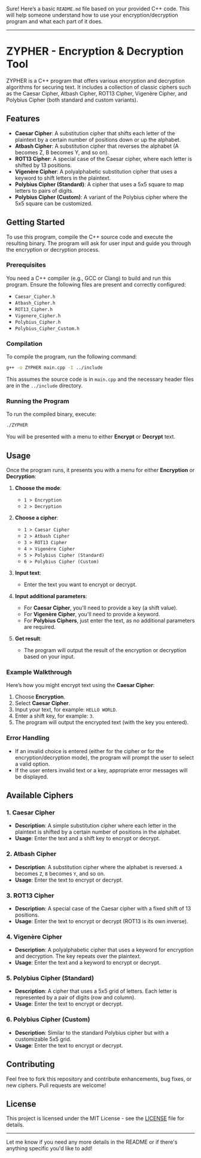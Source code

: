 Sure! Here’s a basic `README.md` file based on your provided C++ code. This will help someone understand how to use your encryption/decryption program and what each part of it does.

---

# ZYPHER - Encryption & Decryption Tool

ZYPHER is a C++ program that offers various encryption and decryption algorithms for securing text. It includes a collection of classic ciphers such as the Caesar Cipher, Atbash Cipher, ROT13 Cipher, Vigenère Cipher, and Polybius Cipher (both standard and custom variants).

## Features

- **Caesar Cipher**: A substitution cipher that shifts each letter of the plaintext by a certain number of positions down or up the alphabet.
- **Atbash Cipher**: A substitution cipher that reverses the alphabet (A becomes Z, B becomes Y, and so on).
- **ROT13 Cipher**: A special case of the Caesar cipher, where each letter is shifted by 13 positions.
- **Vigenère Cipher**: A polyalphabetic substitution cipher that uses a keyword to shift letters in the plaintext.
- **Polybius Cipher (Standard)**: A cipher that uses a 5x5 square to map letters to pairs of digits.
- **Polybius Cipher (Custom)**: A variant of the Polybius cipher where the 5x5 square can be customized.

## Getting Started

To use this program, compile the C++ source code and execute the resulting binary. The program will ask for user input and guide you through the encryption or decryption process.

### Prerequisites

You need a C++ compiler (e.g., GCC or Clang) to build and run this program. Ensure the following files are present and correctly configured:

- `Caesar_Cipher.h`
- `Atbash_Cipher.h`
- `ROT13_Cipher.h`
- `Vigenere_Cipher.h`
- `Polybius_Cipher.h`
- `Polybius_Cipher_Custom.h`

### Compilation

To compile the program, run the following command:

```bash
g++ -o ZYPHER main.cpp -I ../include
```

This assumes the source code is in `main.cpp` and the necessary header files are in the `../include` directory.

### Running the Program

To run the compiled binary, execute:

```bash
./ZYPHER
```

You will be presented with a menu to either **Encrypt** or **Decrypt** text.

## Usage

Once the program runs, it presents you with a menu for either **Encryption** or **Decryption**:

1. **Choose the mode**:

   - `1 > Encryption`
   - `2 > Decryption`

2. **Choose a cipher**:

   - `1 > Caesar Cipher`
   - `2 > Atbash Cipher`
   - `3 > ROT13 Cipher`
   - `4 > Vigenère Cipher`
   - `5 > Polybius Cipher (Standard)`
   - `6 > Polybius Cipher (Custom)`

3. **Input text**:

   - Enter the text you want to encrypt or decrypt.

4. **Input additional parameters**:

   - For **Caesar Cipher**, you'll need to provide a key (a shift value).
   - For **Vigenère Cipher**, you'll need to provide a keyword.
   - For **Polybius Ciphers**, just enter the text, as no additional parameters are required.

5. **Get result**:

   - The program will output the result of the encryption or decryption based on your input.

### Example Walkthrough

Here’s how you might encrypt text using the **Caesar Cipher**:

1. Choose **Encryption**.
2. Select **Caesar Cipher**.
3. Input your text, for example: `HELLO WORLD`.
4. Enter a shift key, for example: `3`.
5. The program will output the encrypted text (with the key you entered).

### Error Handling

- If an invalid choice is entered (either for the cipher or for the encryption/decryption mode), the program will prompt the user to select a valid option.
- If the user enters invalid text or a key, appropriate error messages will be displayed.

## Available Ciphers

### 1. **Caesar Cipher**

- **Description**: A simple substitution cipher where each letter in the plaintext is shifted by a certain number of positions in the alphabet.
- **Usage**: Enter the text and a shift key to encrypt or decrypt.

### 2. **Atbash Cipher**

- **Description**: A substitution cipher where the alphabet is reversed. `A` becomes `Z`, `B` becomes `Y`, and so on.
- **Usage**: Enter the text to encrypt or decrypt.

### 3. **ROT13 Cipher**

- **Description**: A special case of the Caesar cipher with a fixed shift of 13 positions.
- **Usage**: Enter the text to encrypt or decrypt (ROT13 is its own inverse).

### 4. **Vigenère Cipher**

- **Description**: A polyalphabetic cipher that uses a keyword for encryption and decryption. The key repeats over the plaintext.
- **Usage**: Enter the text and a keyword to encrypt or decrypt.

### 5. **Polybius Cipher (Standard)**

- **Description**: A cipher that uses a 5x5 grid of letters. Each letter is represented by a pair of digits (row and column).
- **Usage**: Enter the text to encrypt or decrypt.

### 6. **Polybius Cipher (Custom)**

- **Description**: Similar to the standard Polybius cipher but with a customizable 5x5 grid.
- **Usage**: Enter the text to encrypt or decrypt.

## Contributing

Feel free to fork this repository and contribute enhancements, bug fixes, or new ciphers. Pull requests are welcome!

## License

This project is licensed under the MIT License - see the [LICENSE](LICENSE) file for details.

---

Let me know if you need any more details in the README or if there's anything specific you'd like to add!
